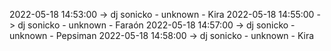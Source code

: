 2022-05-18 14:53:00 -> dj sonicko - unknown - Kira
2022-05-18 14:55:00 -> dj sonicko - unknown - Faraón
2022-05-18 14:57:00 -> dj sonicko - unknown - Pepsiman
2022-05-18 14:58:00 -> dj sonicko - unknown - Kira
